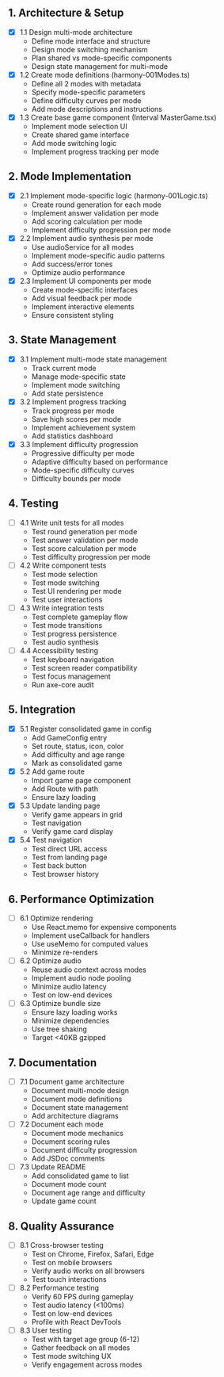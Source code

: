 ## 1. Architecture & Setup
- [x] 1.1 Design multi-mode architecture
  - Define mode interface and structure
  - Design mode switching mechanism
  - Plan shared vs mode-specific components
  - Design state management for multi-mode
- [x] 1.2 Create mode definitions (harmony-001Modes.ts)
  - Define all 2 modes with metadata
  - Specify mode-specific parameters
  - Define difficulty curves per mode
  - Add mode descriptions and instructions
- [x] 1.3 Create base game component (Interval MasterGame.tsx)
  - Implement mode selection UI
  - Create shared game interface
  - Add mode switching logic
  - Implement progress tracking per mode

## 2. Mode Implementation
- [x] 2.1 Implement mode-specific logic (harmony-001Logic.ts)
  - Create round generation for each mode
  - Implement answer validation per mode
  - Add scoring calculation per mode
  - Implement difficulty progression per mode
- [x] 2.2 Implement audio synthesis per mode
  - Use audioService for all modes
  - Implement mode-specific audio patterns
  - Add success/error tones
  - Optimize audio performance
- [x] 2.3 Implement UI components per mode
  - Create mode-specific interfaces
  - Add visual feedback per mode
  - Implement interactive elements
  - Ensure consistent styling

## 3. State Management
- [x] 3.1 Implement multi-mode state management
  - Track current mode
  - Manage mode-specific state
  - Implement mode switching
  - Add state persistence
- [x] 3.2 Implement progress tracking
  - Track progress per mode
  - Save high scores per mode
  - Implement achievement system
  - Add statistics dashboard
- [x] 3.3 Implement difficulty progression
  - Progressive difficulty per mode
  - Adaptive difficulty based on performance
  - Mode-specific difficulty curves
  - Difficulty bounds per mode

## 4. Testing
- [ ] 4.1 Write unit tests for all modes
  - Test round generation per mode
  - Test answer validation per mode
  - Test score calculation per mode
  - Test difficulty progression per mode
- [ ] 4.2 Write component tests
  - Test mode selection
  - Test mode switching
  - Test UI rendering per mode
  - Test user interactions
- [ ] 4.3 Write integration tests
  - Test complete gameplay flow
  - Test mode transitions
  - Test progress persistence
  - Test audio synthesis
- [ ] 4.4 Accessibility testing
  - Test keyboard navigation
  - Test screen reader compatibility
  - Test focus management
  - Run axe-core audit

## 5. Integration
- [x] 5.1 Register consolidated game in config
  - Add GameConfig entry
  - Set route, status, icon, color
  - Add difficulty and age range
  - Mark as consolidated game
- [x] 5.2 Add game route
  - Import game page component
  - Add Route with path
  - Ensure lazy loading
- [x] 5.3 Update landing page
  - Verify game appears in grid
  - Test navigation
  - Verify game card display
- [x] 5.4 Test navigation
  - Test direct URL access
  - Test from landing page
  - Test back button
  - Test browser history

## 6. Performance Optimization
- [ ] 6.1 Optimize rendering
  - Use React.memo for expensive components
  - Implement useCallback for handlers
  - Use useMemo for computed values
  - Minimize re-renders
- [ ] 6.2 Optimize audio
  - Reuse audio context across modes
  - Implement audio node pooling
  - Minimize audio latency
  - Test on low-end devices
- [ ] 6.3 Optimize bundle size
  - Ensure lazy loading works
  - Minimize dependencies
  - Use tree shaking
  - Target <40KB gzipped

## 7. Documentation
- [ ] 7.1 Document game architecture
  - Document multi-mode design
  - Document mode definitions
  - Document state management
  - Add architecture diagrams
- [ ] 7.2 Document each mode
  - Document mode mechanics
  - Document scoring rules
  - Document difficulty progression
  - Add JSDoc comments
- [ ] 7.3 Update README
  - Add consolidated game to list
  - Document mode count
  - Document age range and difficulty
  - Update game count

## 8. Quality Assurance
- [ ] 8.1 Cross-browser testing
  - Test on Chrome, Firefox, Safari, Edge
  - Test on mobile browsers
  - Verify audio works on all browsers
  - Test touch interactions
- [ ] 8.2 Performance testing
  - Verify 60 FPS during gameplay
  - Test audio latency (<100ms)
  - Test on low-end devices
  - Profile with React DevTools
- [ ] 8.3 User testing
  - Test with target age group (6-12)
  - Gather feedback on all modes
  - Test mode switching UX
  - Verify engagement across modes
